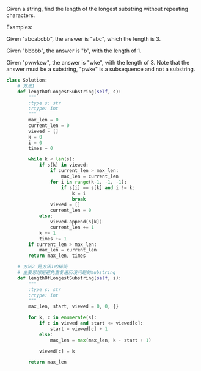 Given a string, find the length of the longest substring without repeating characters.

Examples:

Given "abcabcbb", the answer is "abc", which the length is 3.

Given "bbbbb", the answer is "b", with the length of 1.

Given "pwwkew", the answer is "wke", with the length of 3. Note that the answer must be a substring, "pwke" is a subsequence and not a substring.

```python
class Solution:
    # 方法1
    def lengthOfLongestSubstring(self, s):
        """
        :type s: str
        :rtype: int
        """
        max_len = 0
        current_len = 0
        viewed = []
        k = 0
        i = 0
        times = 0

        while k < len(s):
            if s[k] in viewed:
                if current_len > max_len:
                    max_len = current_len
                for i in range(k-1, -1, -1):
                    if s[i] == s[k] and i != k:
                        k = i
                        break
                viewed = []
                current_len = 0
            else:
                viewed.append(s[k])
                current_len += 1
            k += 1
            times += 1
        if current_len > max_len:
            max_len = current_len
        return max_len, times

    # 方法2 是方法1的精简
    # 主要思想是避免重复遍历没问题的substring
    def lengthOfLongestSubstring(self, s):
        """
        :type s: str
        :rtype: int
        """
        max_len, start, viewed = 0, 0, {}

        for k, c in enumerate(s):
            if c in viewed and start <= viewed[c]:
                start = viewed[c] + 1
            else:
                max_len = max(max_len, k - start + 1)

            viewed[c] = k

        return max_len
```
